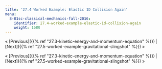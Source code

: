 ```yaml
---
title: '27.4 Worked Example: Elastic 1D Collision Again'
menu:
  8-01sc-classical-mechanics-fall-2016:
    identifier: 27.4-worked-example-elastic-1d-collision-again
    weight: 1680
---
```

« [Previous]({{% ref "27.3-kinetic-energy-and-momentum-equation" %}}) | [Next]({{% ref "27.5-worked-example-gravitational-slingshot" %}}) »

« [Previous]({{% ref "27.3-kinetic-energy-and-momentum-equation" %}}) | [Next]({{% ref "27.5-worked-example-gravitational-slingshot" %}}) »